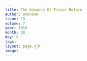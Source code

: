 ```yaml
---
title: The Advance Of Prison Reform
author: Unknown
issue: 19
volume: 7
year: 1916
month: 28
day: V
tags:
layout: page.njk
image:
---
```





